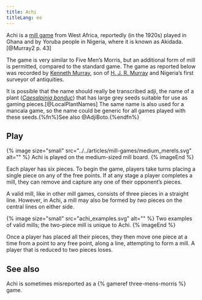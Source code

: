 ```yaml
---
title: Achi
titleLang: ee
---
```


<Noun lang="ee">Achi</Noun> is a <a href="/articles/mill-games/">mill game</a>
from West Africa, reportedly (in the 1920s) played in Ghana and by Yoruba people
in Nigeria, where it is known as <Noun lang="yo">Akidada</Noun>.[@Murray2 p. 43]

<!-- excerpt -->

The game is very similar to Five Men’s Morris, but an additional form of mill is
permitted, compared to the standard game. The game as reported below was
recorded by [Kenneth
Murray](https://en.wikipedia.org/wiki/Kenneth_Murray_(archaeologist)), son of
[H. J. R. Murray](/articles/people/hjr-murray/) and Nigeria’s first surveyor of
antiquities.

It is possible that the name should really be transcribed <span
lang="ee">adji</span>, the name of a plant ([<cite>Caesalpinia
bonduc</cite>](https://en.wikipedia.org/wiki/Guilandina_bonduc)) that has large
grey seeds suitable for use as gaming pieces.[@LocalPlantNames] The
same name is also used for a mancala game, so the name could be generic for all
games played with these seeds.{%fn%}See also @AdjiBoto.{%endfn%}

## Play
{% image
    size="small"
    src="../../articles/mill-games/medium_merels.svg"
    alt="" %}
<Noun lang="ee">Achi</Noun> is played on the medium-sized mill board.
{% imageEnd %}

Each player has six pieces. To begin the game, players take turns placing a
single piece on any of the free points. If at any stage a player completes a
mill, they can remove and capture any one of their opponent’s pieces.

A valid mill, like in other mill games, consists of three pieces in a straight
line. However, in <Noun lang="ee">Achi</Noun>, a mill may also be formed by
*two* pieces on the central lines on either side.

{% image 
    size="small"
    src="achi_examples.svg"
    alt="" %}
Two examples of valid mills; the two-piece mill is unique to <Noun lang="ee">Achi</Noun>.
{% imageEnd %}

Once a player has placed all their pieces, they then move one piece at a time
from a point to any free point, along a line, attempting to form a mill. A
player that is reduced to two pieces loses.

## See also

<Noun lang="ee">Achi</Noun> is sometimes misreported as a {% gameref
three-mens-morris %} game.
